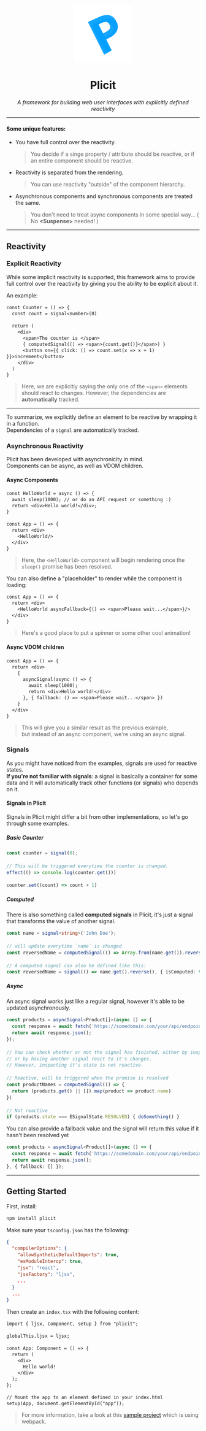 <div align="center" style="text-align: center;">
    <img width="150" src="logo.png"/>
    <h1>Plicit</h1>
    <i>A framework for building web user interfaces with explicitly defined reactivity</i>
</div>

--- 

#### Some unique features:
 * You have full control over the reactivity.  
   > You decide if a singe property / attribute should be reactive, or if an entire component should be reactive.
 * Reactivity is separated from the rendering.  
   > You can use reactivity "outside" of the component hierarchy.
 * Asynchronous components and synchronous components are treated the same.  
   > You don't need to treat async components in some special way... ( No **\<Suspense\>** needed! )

---

## Reactivity

### Explicit Reactivity
While some implicit reactivity is supported, this framework aims to provide full control over
the reactivity by giving you the ability to be explicit about it.


An example:
```tsx
const Counter = () => {
  const count = signal<number>(0)
  
  return (
    <div>
      <span>The counter is </span>
      { computedSignal(() => <span>{count.get()}</span>) } 
      <button on={{ click: () => count.set(x => x + 1) }}>increment</button>
    </div>
  )
}
```
> Here, we are explicitly saying the only one of the `<span>` elements should react to changes. 
> However, the dependencies are __automatically__ tracked.

---

To summarize, we explicitly define an element to be reactive by wrapping it in a function.  
Dependencies of a `signal` are automatically tracked.


### Asynchronous Reactivity
Plicit has been developed with asynchronicity in mind.  
Components can be async, as well as VDOM children.

#### Async Components
```tsx
const HelloWorld = async () => {
  await sleep(1000); // or do an API request or something :)
  return <div>Hello world!</div>;
}

const App = () => {
  return <div>
    <HelloWorld/>
  </div>
}
```
> Here, the `<HelloWorld>` component will begin rendering once the `sleep()` promise has been resolved.

You can also define a "placeholder" to render while the component is loading:
```tsx
const App = () => {
  return <div>
    <HelloWorld asyncFallback={() => <span>Please wait...</span>}/>
  </div>
}
```
> Here's a good place to put a spinner or some other cool animation!

#### Async VDOM children
```tsx
const App = () => {
  return <div>
    {
      asyncSignal(async () => {
        await sleep(1000);
        return <div>Hello world!</div>
      }, { fallback: () => <span>Please wait...</span> })
    }
  </div>
}
```
> This will give you a similar result as the previous example,  
> but instead of an async component, we're using an async signal.


### Signals
As you might have noticed from the examples, signals are used for reactive states.  
**If you're not familiar with signals**: a signal is basically a container for some data and it will automatically track other functions (or signals) who depends on it.

#### Signals in Plicit
Signals in Plicit might differ a bit from other implementations, so let's go through some examples.  

##### Basic Counter
```typescript
const counter = signal(0);

// This will be triggered everytime the counter is changed.
effect(() => console.log(counter.get()))

counter.set((count) => count + 1)
```

##### Computed
There is also something called __computed signals__ in Plicit, it's just a signal that transforms the value of another signal.
```typescript
const name = signal<string>('John Doe');

// will update everytime `name` is changed
const reversedName = computedSignal(() => Array.from(name.get()).reverse().join(''));

// A computed signal can also be defined like this:
const reversedName = signal(() => name.get().reverse(), { isComputed: true });
```

##### Async
An async signal works just like a regular signal, however it's able to be updated asynchronously. 
```typescript
const products = asyncSignal<Product[]>(async () => {
  const response = await fetch('https://somedomain.com/your/api/endpoint');
  return await response.json();
});

// You can check whether or not the signal has finished, either by inspecting it's state,
// or by having another signal react to it's changes.
// However, inspecting it's state is not reactive.

// Reactive, will be triggered when the promise is resolved
const productNames = computedSignal(() => {
  return (products.get() || []).map(product => product.name)
})

// Not reactive
if (products.state === ESignalState.RESOLVED) { doSomething() }

```
You can also provide a fallback value and the signal will return this value if it hasn't been resolved yet
```typescript
const products = asyncSignal<Product[]>(async () => {
  const response = await fetch('https://somedomain.com/your/api/endpoint');
  return await response.json();
}, { fallback: [] });
```

---

## Getting Started
First, install:
```bash
npm install plicit
```

Make sure your `tsconfig.json` has the following:
```json
{
  "compilerOptions": {
    "allowSyntheticDefaultImports": true,
    "esModuleInterop": true,
    "jsx": "react",
    "jsxFactory": "ljsx",
    ...
  }
  ...
}
```

Then create an `index.tsx` with the following content:
```tsx
import { ljsx, Component, setup } from "plicit";

globalThis.ljsx = ljsx;

const App: Component = () => {
  return (
    <div>
      Hello world!
    </div>
  );
};

// Mount the app to an element defined in your index.html 
setup(App, document.getElementById("app"));
```
> For more information, take a look at this [sample project](./plicit-dev) which is using webpack.

